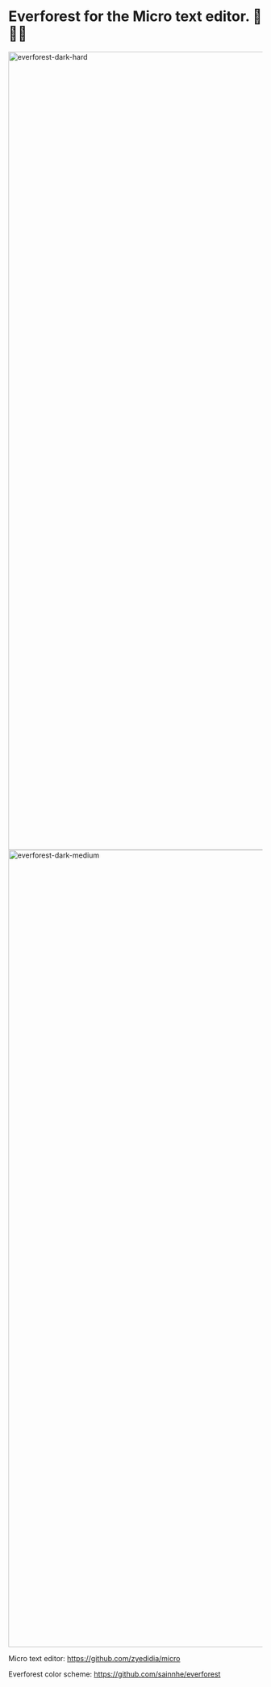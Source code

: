 # Everforest for the Micro text editor. 🌲🌳🦌

<img width="1583" alt="everforest-dark-hard" src="https://github.com/user-attachments/assets/eadc7663-d01d-45c9-80f4-f7ceb03ccdf3" />

<img width="1581" alt="everforest-dark-medium" src="https://github.com/user-attachments/assets/d013e511-3d99-4913-a364-293528052208" />

Micro text editor: https://github.com/zyedidia/micro

Everforest color scheme: https://github.com/sainnhe/everforest
